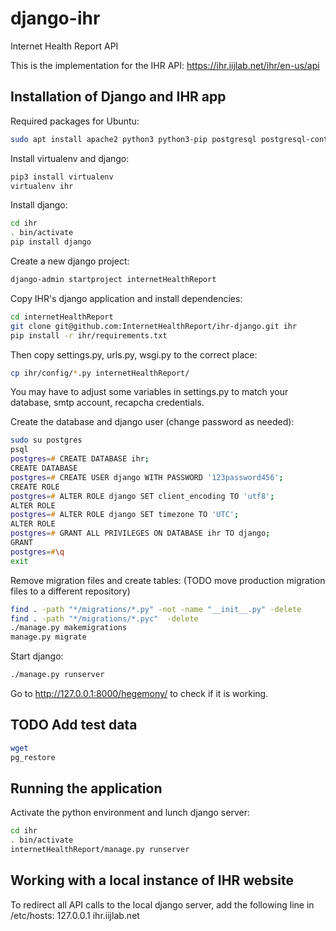 # django-ihr
Internet Health Report API

This is the implementation for the IHR API: https://ihr.iijlab.net/ihr/en-us/api

## Installation of Django and IHR app

Required packages for Ubuntu:
```zsh
sudo apt install apache2 python3 python3-pip postgresql postgresql-contrib
```

Install virtualenv and django:
```zsh
pip3 install virtualenv
virtualenv ihr
```

Install django:
```zsh
cd ihr
. bin/activate
pip install django
```

Create a new django project:
```zsh
django-admin startproject internetHealthReport
```

Copy IHR's django application and install dependencies:
```zsh
cd internetHealthReport
git clone git@github.com:InternetHealthReport/ihr-django.git ihr
pip install -r ihr/requirements.txt
```

Then copy settings.py, urls.py, wsgi.py to the correct place:
```zsh
cp ihr/config/*.py internetHealthReport/
```
You may have to adjust some variables in settings.py to match your database, smtp account, recapcha credentials.

Create the database and django user (change password as needed):
```zsh
sudo su postgres
psql
postgres=# CREATE DATABASE ihr;
CREATE DATABASE
postgres=# CREATE USER django WITH PASSWORD '123password456';
CREATE ROLE
postgres=# ALTER ROLE django SET client_encoding TO 'utf8';
ALTER ROLE
postgres=# ALTER ROLE django SET timezone TO 'UTC';
ALTER ROLE
postgres=# GRANT ALL PRIVILEGES ON DATABASE ihr TO django;
GRANT
postgres=#\q
exit
```

Remove migration files and create tables: (TODO move production migration files to a different repository)
```zsh
find . -path "*/migrations/*.py" -not -name "__init__.py" -delete
find . -path "*/migrations/*.pyc"  -delete
./manage.py makemigrations
manage.py migrate
```

Start django:
```zsh
./manage.py runserver
```

Go to http://127.0.0.1:8000/hegemony/ to check if it is working.

## TODO Add test data
```zsh
wget 
pg_restore
```

## Running the application
Activate the python environment and lunch django server:
```zsh
cd ihr 
. bin/activate
internetHealthReport/manage.py runserver
```


## Working with a local instance of IHR website
To redirect all API calls to the local django server, add the following line in /etc/hosts:
127.0.0.1 ihr.iijlab.net


